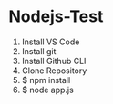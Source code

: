 # Nodejs-Test

1. Install VS Code
2. Install git
3. Install Github CLI
4. Clone Repository
5. $ npm install
6. $ node app.js

